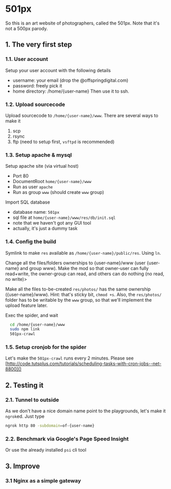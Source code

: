501px
=====
So this is an art website of photographers, called the 501px.
Note that it's not a 500px parody.


## 1. The very first step

### 1.1. User account
Setup your user account with the following details
* username: your email (drop the @offspringdigital.com)
* password: freely pick it
* home directory: /home/{user-name}
Then use it to ssh.

### 1.2. Upload sourcecode
Upload sourcecode to `/home/{user-name}/www`. There are several ways to make it
1. scp
2. rsync
3. ftp (need to setup first, `vsftpd` is recommended)

### 1.3. Setup apache & mysql
Setup apache site (via virtual host)
* Port 80
* DocumentRoot `home/{user-name}/www`
* Run as user `apache`
* Run as group `www` (should create `www` group)

Import SQL database
* database name: `501px`
* sql file at `home/{user-name}/www/res/db/init.sql`
* note that we haven't got any GUI tool
* actually, it's just a dummy task

### 1.4. Config the build
Symlink to make `res` available as `/home/{user-name}/public/res`.
Using `ln`.

Change all the files/folders ownerships to {user-name}/www (user {user-name}
and group www). Make the mod so that owner-user can fully read+write, the
owner-group can read, and others can do nothing (no read, no write)>

Make all the files to-be-created `res/photos/` has the same ownership
({user-name}/www). Hint: that's sticky bit, `chmod +s`. Also, the `res/photos/`
folder has to be writable by the `www` group, so that we'll implement the
upload feature later.

Exec the spider, and wait
```bash
  cd /home/{user-name}/www
  sudo npm link
  501px-crawl
```

### 1.5. Setup cronjob for the spider
Let's make the `501px-crawl` runs every 2 minutes.
Please see [http://code.tutsplus.com/tutorials/scheduling-tasks-with-cron-jobs--net-8800]()


## 2. Testing it

### 2.1. Tunnel to outside
As we don't have a nice domain name point to the playgrounds, let's make it
`ngrok`ed. Just type
```bash
ngrok http 80 -subdomain=of-{user-name}
```

### 2.2. Benchmark via Google's Page Speed Insight
Or use the already installed `psi` cli tool

## 3. Improve

### 3.1  Nginx as a simple gateway
